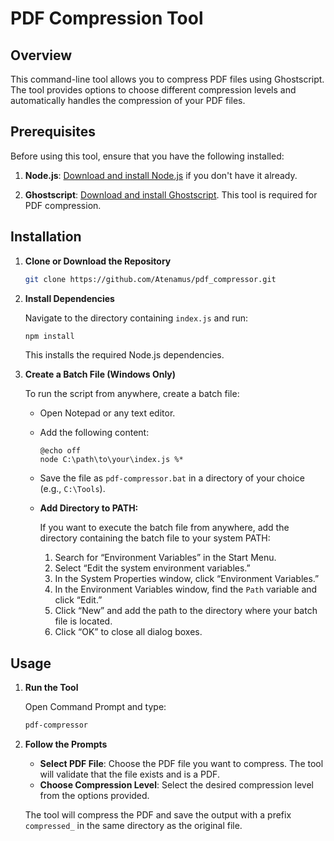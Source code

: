 # PDF Compression Tool

## Overview

This command-line tool allows you to compress PDF files using Ghostscript. The tool provides options to choose different compression levels and automatically handles the compression of your PDF files.

## Prerequisites

Before using this tool, ensure that you have the following installed:

1. **Node.js**: [Download and install Node.js](https://nodejs.org/) if you don't have it already.

2. **Ghostscript**: [Download and install Ghostscript](https://www.ghostscript.com/download.html). This tool is required for PDF compression.

## Installation

1. **Clone or Download the Repository**

   ```bash
   git clone https://github.com/Atenamus/pdf_compressor.git
   ```

2. **Install Dependencies**

   Navigate to the directory containing `index.js` and run:

   ```bash
   npm install
   ```

   This installs the required Node.js dependencies.

3. **Create a Batch File (Windows Only)**

   To run the script from anywhere, create a batch file:

   - Open Notepad or any text editor.
   - Add the following content:

     ```batch
     @echo off
     node C:\path\to\your\index.js %*
     ```

   - Save the file as `pdf-compressor.bat` in a directory of your choice (e.g., `C:\Tools`).

   - **Add Directory to PATH:**

     If you want to execute the batch file from anywhere, add the directory containing the batch file to your system PATH:
     
     1. Search for “Environment Variables” in the Start Menu.
     2. Select “Edit the system environment variables.”
     3. In the System Properties window, click “Environment Variables.”
     4. In the Environment Variables window, find the `Path` variable and click “Edit.”
     5. Click “New” and add the path to the directory where your batch file is located.
     6. Click “OK” to close all dialog boxes.

## Usage

1. **Run the Tool**

   Open Command Prompt and type:

   ```bash
   pdf-compressor
   ```

2. **Follow the Prompts**

   - **Select PDF File**: Choose the PDF file you want to compress. The tool will validate that the file exists and is a PDF.
   - **Choose Compression Level**: Select the desired compression level from the options provided.

   The tool will compress the PDF and save the output with a prefix `compressed_` in the same directory as the original file.
